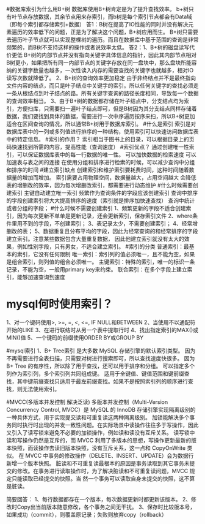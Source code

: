 #数据库索引为什么用B+树
    数据库使用B+树肯定是为了提升查找效率。
    b+树只有叶节点存放数据，其余节点用来存索引，而b树是每个索引节点都会有Data域（即每个索引都存储索引+数据）
    答1：B树在提高了IO性能的同时并没有解决元素遍历的效率低下的问题，正是为了解决这个问题，B+树应用而生。
        B+树只需要去遍历叶子节点就可以实现整棵树的遍历。而且在数据库中基于范围的查询是非常频繁的，而B树不支持这样的操作或者说效率太低。
    答2：1、B+树的磁盘读写代价更低 B+树的内部节点并没有指向关键字具体信息的指针，因此其内部节点相对B树更小，如果把所有同一内部节点的关键字存放在同一盘块中，那么盘块所能容纳的关键字数量也越多，一次性读入内存的需要查找的关键字也就越多，相对IO读写次数就降低了。
         2、B+树的查询效率更加稳定 由于非终结点并不是最终指向文件内容的结点，而只是叶子结点中关键字的索引。所以任何关键字的查找必须走一条从根结点到叶子结点的路。所有关键字查询的路径长度相同，导致每一个数据的查询效率相当。
         3、由于B+树的数据都存储在叶子结点中，分支结点均为索引，方便扫库，只需要扫一遍叶子结点即可，但是B树因为其分支结点同样存储着数据，我们要找到具体的数据，需要进行一次中序遍历按序来扫，所以B+树更加适合在区间查询的情况，所以通常B+树用于数据库索引。
#什么是索引
索引是对数据库表中的一列或多列值进行排序的一种结构，使用索引可以快速访问数据库表中的特定信息。
#索引的作用？
索引相当于图书上的目录，可以根据目录上的页码快速找到所需的内容，提高性能（查询速度）
#索引优点？
通过创建唯一性索引，可以保证数据库表中的每一行数据的唯一性。
可以加快数据的检索速度
可以加速表与表之间的连接
在使用分组和排序进行检索的时候，可以减少查询中分组和排序的时间
#建立索引缺点
创建索引和维护索引要耗费时间，这种时间随着数据量的增加而增加。
索引需要占用物理空间，数据量越大，占用空间越大
会降低表的增删改的效率，因为每次增删改索引，都需要进行动态维护
#什么时候需要创建索引
主键自动建立唯一索引
频繁作为查询条件的字段应该创建索引
查询中排序的字段创建索引将大大提高排序的速度（索引就是排序加快速查找）
查询中统计或者分组的字段；
#什么时候不需要创建索引
1、频繁更新的字段不适合创建索引，因为每次更新不单单是更新记录，还会更新索引，保存索引文件
2、where条件里用不到的字段，不创建索引；
3、表记录太少，不需要创建索引；
4、经常增删改的表；
5、数据重复且分布平均的字段，因此为经常查询的和经常排序的字段建立索引。注意某些数据包含大量重复数据，
因此他建立索引就没有太大的效果，例如性别字段，只有男女，不适合建立索引。
#索引的分类
普通索引：最基本的索引，它没有任何限制
唯一索引：索引列的值必须唯一，且不能为空，如果是组合索引，则列值的组合必须唯一。
主键索引：特殊的索引，唯一的标识一条记录，不能为空，一般用primary key来约束。
联合索引：在多个字段上建立索引，能够加速查询到速度
# mysql何时使用索引？
1、对一个键码使用>, >=, =, <, <=, IF NULL和BETWEEN
2、当使用不以通配符开始的LIKE
3、在进行联结时从另一个表中提取行时
4、找出指定索引的MAX()或MIN()值
5、一个键码的前缀使用ORDER BY或GROUP BY

#mysql索引
1、B+ Tree索引
是大多数 MySQL 存储引擎的默认索引类型。
因为不再需要进行全表扫描，只需要对树进行搜索即可，所以查找速度快很多。
因为 B+ Tree 的有序性，所以除了用于查找，还可以用于排序和分组。
可以指定多个列作为索引列，多个索引列共同组成键。
适用于全键值、键值范围和键前缀查找，其中键前缀查找只适用于最左前缀查找。如果不是按照索引列的顺序进行查找，则无法使用索引。

#MVCC(多版本并发控制 解决泛读)
多版本并发控制（Multi-Version Concurrency Control, MVCC）是 MySQL 的 InnoDB 存储引擎实现隔离级别的一种具体方式，用于实现提交读和可重复读这两种隔离级别。
加锁能解决多个事务同时执行时出现的并发一致性问题。在实际场景中读操作往往多于写操作，因此又引入了读写锁来避免不必要的加锁操作，例如读和读没有互斥关系。
读写锁中读和写操作仍然是互斥的，而 MVCC 利用了多版本的思想，写操作更新最新的版本快照，而读操作去读旧版本快照，没有互斥关系，这一点和 CopyOnWrite 类似。
在 MVCC 中事务的修改操作（DELETE、INSERT、UPDATE）会为数据行新增一个版本快照。
脏读和不可重复读最根本的原因是事务读取到其它事务未提交的修改。在事务进行读取操作时，为了解决脏读和不可重复读问题，MVCC 规定只能读取已经提交的快照。当
然一个事务可以读取自身未提交的快照，这不算是脏读。

简要回答：
1、每行数据都存在一个版本，每次数据更新时都更新该版本。
2、修改时Copy出当前版本随意修改，各个事务之间无干扰。
3、保存时比较版本号，如果成功（commit），则覆盖原记录；失败则放弃copy（rollback）
